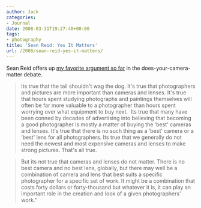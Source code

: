 ```yaml
---
author: Jack
categories:
- Journal
date: 2008-03-31T19:27:40+00:00
tags:
- photography
title: 'Sean Reid: Yes It Matters'
url: /2008/sean-reid-yes-it-matters/
---
```


Sean Reid offers up [my favorite argument so far][1] in the does-your-camera-matter debate. 

> Its true that the tail shouldn't wag the dog. It's true that photographers and pictures are more important than cameras and lenses. It's true that hours spent studying photographs and paintings themselves will often be far more valuable to a photographer than hours spent worrying over what equipment to buy next.  Its true that many have been conned by decades of advertising into believing that becoming a good photographer is mostly a matter of buying the &#8216;best' cameras and lenses. It's true that there is no such thing as a &#8216;best' camera or a &#8216;best' lens for all photographers. Its true that we generally do not need the newest and most expensive cameras and lenses to make strong pictures. That's all true.

> But its not true that cameras and lenses do not matter. There is no best camera and no best lens, globally, but there may well be a combination of camera and lens that best suits a specific photographer for a specific set of work. It might be a combination that costs forty dollars or forty-thousand but whatever it is, it can play an important role in the creation and look of a given photographers' work."</p>

 [1]: http://www.luminous-landscape.com/essays/Yes_It_Matters.shtml